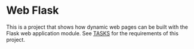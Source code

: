 # Web Flask

This is a project that shows how dynamic web pages can be built with the Flask web application module. See [TASKS](TASKS.md) for the requirements of this project.